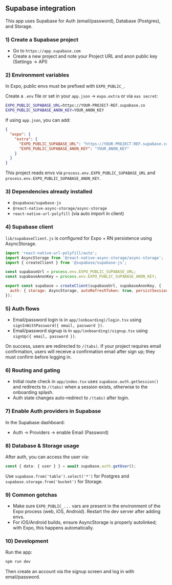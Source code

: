## Supabase integration

This app uses Supabase for Auth (email/password), Database (Postgres), and Storage.

### 1) Create a Supabase project
- Go to `https://app.supabase.com`
- Create a new project and note your Project URL and anon public key (Settings → API)

### 2) Environment variables
In Expo, public envs must be prefixed with `EXPO_PUBLIC_`.

Create a `.env` file or set in your `app.json` → `expo.extra` or via `eas secret`:

```bash
EXPO_PUBLIC_SUPABASE_URL=https://YOUR-PROJECT-REF.supabase.co
EXPO_PUBLIC_SUPABASE_ANON_KEY=YOUR_ANON_KEY
```

If using `app.json`, you can add:

```json
{
  "expo": {
    "extra": {
      "EXPO_PUBLIC_SUPABASE_URL": "https://YOUR-PROJECT-REF.supabase.co",
      "EXPO_PUBLIC_SUPABASE_ANON_KEY": "YOUR_ANON_KEY"
    }
  }
}
```

This project reads envs via `process.env.EXPO_PUBLIC_SUPABASE_URL` and `process.env.EXPO_PUBLIC_SUPABASE_ANON_KEY`.

### 3) Dependencies already installed
- `@supabase/supabase-js`
- `@react-native-async-storage/async-storage`
- `react-native-url-polyfill` (via auto import in client)

### 4) Supabase client
`lib/supabaseClient.js` is configured for Expo + RN persistence using AsyncStorage.

```js
import 'react-native-url-polyfill/auto';
import AsyncStorage from '@react-native-async-storage/async-storage';
import { createClient } from '@supabase/supabase-js';

const supabaseUrl = process.env.EXPO_PUBLIC_SUPABASE_URL;
const supabaseAnonKey = process.env.EXPO_PUBLIC_SUPABASE_ANON_KEY;

export const supabase = createClient(supabaseUrl, supabaseAnonKey, {
  auth: { storage: AsyncStorage, autoRefreshToken: true, persistSession: true, detectSessionInUrl: false }
});
```

### 5) Auth flows
- Email/password login is in `app/(onboarding)/login.tsx` using `signInWithPassword({ email, password })`.
- Email/password signup is in `app/(onboarding)/signup.tsx` using `signUp({ email, password })`.

On success, users are redirected to `/(tabs)`. If your project requires email confirmation, users will receive a confirmation email after sign up; they must confirm before logging in.

### 6) Routing and gating
- Initial route check in `app/index.tsx` uses `supabase.auth.getSession()` and redirects to `/(tabs)` when a session exists, otherwise to the onboarding splash.
- Auth state changes auto-redirect to `/(tabs)` after login.

### 7) Enable Auth providers in Supabase
In the Supabase dashboard:
- Auth → Providers → enable Email (Password)

### 8) Database & Storage usage
After auth, you can access the user via:

```ts
const { data: { user } } = await supabase.auth.getUser();
```

Use `supabase.from('table').select('*')` for Postgres and `supabase.storage.from('bucket')` for Storage.

### 9) Common gotchas
- Make sure `EXPO_PUBLIC_...` vars are present in the environment of the Expo process (web, iOS, Android). Restart the dev server after adding envs.
- For iOS/Android builds, ensure AsyncStorage is properly autolinked; with Expo, this happens automatically.

### 10) Development
Run the app:

```bash
npm run dev
```

Then create an account via the signup screen and log in with email/password.

